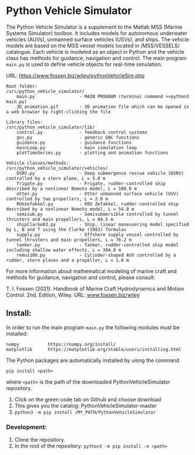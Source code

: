 # Python Vehicle Simulator

The Python Vehicle Simulator is a supplement to the Matlab MSS (Marine Systems Simulator) toolbox. It includes models for autonomous underwater vehicles (AUVs), unmanned surface vehicles (USVs), and ships. The vehicle models are based on the MSS vessel models located in /MSS/VESSELS/ catalogue. Each vehicle is modeled as an object in Python and the vehicle class has methods for guidance, navigation and control. The main program ```main.py``` is used to define vehicle objects for real-time simulation. 

URL: https://www.fossen.biz/wiley/pythonVehicleSim.php 

    Root folder:
    /src/python_vehicle_simulator/ 
        main.py                 - MAIN PROGRAM (terminal command >>python3 main.py)
        3D_animation.gif        - 3D animation file which can be opened in a web browser by right-clicking the file   
        
    Library files:
    /src/python_vehicle_simulator/lib/         
        control.py              - feedback control systems
        gnc.py                  - generic GNC functions
        guidance.py             - guidance functions        
        mainLoop.py             - main simulation loop
        plotTimeSeries.py       - plotting and animation functions

    Vehicle classes/methods: 
    /src/python_vehicle_simulator/vehicles/              
        DSRV.py                 - Deep submergence rescue vehicle (DSRV) controlled by a stern plane, L = 5.0 m
        frigate.py              - Frigate, rudder-controlled ship described by a nonlinear Nomoto model, L = 100.0 m
        otter.py                - Otter unmanned surface vehicle (USV) controlled by two propellers, L = 2.0 m
        ROVzefakkel.py          - ROV Zefakkel, rudder-controlled ship described by a nonlinear Nomoto model, L = 54.0 m
        semisub.py              - Semisubmersible controlled by tunnel thrusters and main propellers, L = 84.5 m
        shipClarke83.py         - Ship, linear maneuvering model specified by L, B and T using the Clarke (1983) formulas
        supply.py               - Offshore supply vessel controlled by tunnel thrusters and main propellers, L = 76.2 m
        tanker.py               - Tanker, rudder-controlled ship model including shallow water effects, L = 304.8 m
        remus100.py             - Cylinder-shaped AUV controlled by a rudder, stern planes and a propeller, L = 1.6 m        
        
For more information about mathematical modeling of marine craft and methods for guidance, navigation and control, please consult:

T. I. Fossen (2021). Handbook of Marine Craft Hydrodynamics and Motion Control. 2nd. Edition, Wiley. 
URL: www.fossen.biz/wiley

## Install:
In order to run the main program ```main.py``` the following modules must be installed:

    numpy           https://numpy.org/install/
    matplotlib      https://matplotlib.org/stable/users/installing.html

The Python packages are automatically installed by uisng the command

```pip install <path>```

where ```<path>``` is the path of the downloaded PythonVehicleSimulator repository.

1. Click on the green code tab on Github and choose download
2. This gives you the catalog: PythonVehicleSimulator-master
3. ```python3 -m pip install /MY_PATH/PythonVehicleSimulator```

### Development:
1. Clone the repository.
2. In the root of the repository:
```python3 -m pip install -e <path>```
